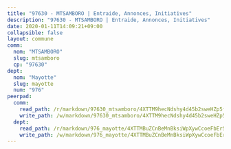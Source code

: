```yaml
---
title: "97630 - MTSAMBORO | Entraide, Annonces, Initiatives"
description: "97630 - MTSAMBORO | Entraide, Annonces, Initiatives"
date: 2020-01-11T14:09:21+09:00
collapsible: false
layout: commune
comm:
  nom: "MTSAMBORO"
  slug: mtsamboro
  cp: "97630"
dept:
  nom: "Mayotte"
  slug: mayotte
  num: "976"
peerpad:
  comm:
    read_path: /r/markdown/97630_mtsamboro/4XTTM9hecNdshy4d45b2sweHZp5fLzLzSa4P3TwHMKcDzM2Wn
    write_path: /w/markdown/97630_mtsamboro/4XTTM9hecNdshy4d45b2sweHZp5fLzLzSa4P3TwHMKcDzM2Wn-K3TgUM5cPHYA1UNa6fL3gJRZWyjEcYH8soxHLZg5GN38wMdpvVEiQnZ5MBafyhi5gQfjWW2DiYxnrimatc2Fnk7WzFXPuVSaRoQmojXv3niwXmkyhSvngj4F3aKdXnQVDYtQMYrn
  dept:
    read_path: /r/markdown/976_mayotte/4XTTMBuZCnBeMnBksiWpXywCcoeFbErSwmkzzXCaFr3XCVgL5
    write_path: /w/markdown/976_mayotte/4XTTMBuZCnBeMnBksiWpXywCcoeFbErSwmkzzXCaFr3XCVgL5-K3TgUMkcGV5jdzVqb78DtiVWoL3Y1HCauLnRmkc8TF8xqf3YoBJm7ryZ8n5YPPeiPRtwV7LBqJfDJhKmv8bHaryM4ddGh4NZ3DAEqeGMq2gjS2MuqmkX5sBUBizoNXpJ4gaDPXBK
---
```


